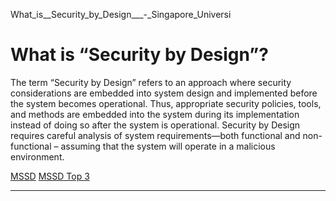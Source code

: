 What_is__Security_by_Design___-_Singapore_Universi



What is “Security by Design”?
=============================

The term “Security by Design” refers to an approach where security considerations are embedded into system design and implemented before the system becomes operational. Thus, appropriate security policies, tools, and methods are embedded into the system during its implementation instead of doing so after the system is operational. Security by Design requires careful analysis of system requirements—both functional and non-functional – assuming that the system will operate in a malicious environment.

[MSSD](https://www.sutd.edu.sg/tag/mssd/) [MSSD Top 3](https://www.sutd.edu.sg/tag/mssd-top-3/)

---

